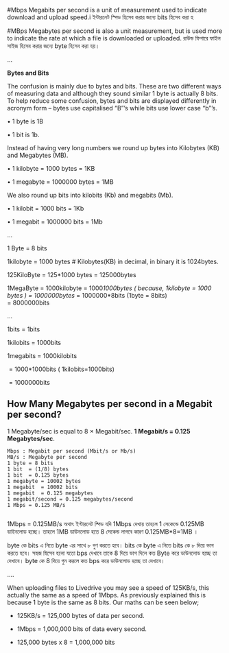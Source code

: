 #Mbps
Megabits per second is a unit of measurement used to indicate download and upload speed.i
ইন্টারনেট স্পিড হিসেব করার জন্যে bits হিসেব করা হ

#MBps
 Megabytes per second is also a unit measurement, but is used more to indicate the rate at which a file is downloaded or uploaded. 
রাউন্ড ফিগারে ফাইল সাইজ হিসেব করার জন্যে byte হিসেব করা হয়।

...

**Bytes and Bits**

The confusion is mainly due to bytes and bits. These are two  different ways of measuring data and although they sound similar 1 byte  is actually 8 bits. To help reduce some confusion, bytes and bits are  displayed differently in acronym form – bytes use capitalised “B”’s  while bits use lower case “b”’s.

•       1 byte is 1B

•       1 bit is 1b.

 

Instead of having very long numbers we round up bytes into Kilobytes (KB) and Megabytes (MB).

•       1 kilobyte = 1000 bytes = 1KB

•       1 megabyte = 1000000 bytes = 1MB

 

We also round up bits into kilobits (Kb) and megabits (Mb).

•       1 kilobit = 1000 bits = 1Kb

•       1 megabit = 1000000 bits = 1Mb

...

1 Byte = 8 bits

1kilobyte = 1000 bytes  # Kilobytes(KB) in decimal, in binary it is 1024bytes.

125KiloByte = 125*1000 bytes
                       = 125000bytes

1MegaByte = 1000kilobyte
					 = 1000*1000bytes ( because, 1kilobyte = 1000 bytes )
                     = 1000000bytes*
                     = 1000000*8bits (1byte = 8bits)	
                     = 8000000bits

...

1bits  =  1bits

1kilobits  =  1000bits

1megabits  =  1000kilobits

​                    =  1000*1000bits ( 1kilobits=1000bits)

​                    =  1000000bits



## How Many Megabytes per second in a Megabit per second?

1 Megabyte/sec is equal to 8 × Megabit/sec.
        **1 Megabit/s = 0.125 Megabytes/sec**.

```
Mbps : Megabit per second (Mbit/s or Mb/s)
MB/s : Megabyte per second
1 byte = 8 bits
1 bit  = (1/8) bytes
1 bit  = 0.125 bytes
1 megabyte = 10002 bytes
1 megabit  = 10002 bits
1 megabit  = 0.125 megabytes
1 megabit/second = 0.125 megabytes/second
1 Mbps = 0.125 MB/s
    
```

 1Mbps = 0.125MB/s অথাৎ ইণ্টারনেট ষ্পিড যদি 1Mbps দেখায় তাহলে 1 সেকেন্ডে 0.125MB  ডাইনলোড হচ্ছে। তাহলে 1MB ডাউনলোড হতে 8 সেকেন্ড লাগবে কারণ 0.125MB*8=1MB ।

byte কে  bits এ নিতে byte এর সাথে ৮ গুণ করতে হবে। 
bits কে byte  এ নিতে bits কে ৮ দিয়ে ভাগ করতে হবে। 
সহজ হিসেব হলো যতো bps দেখাবে তাকে 8 দিয়ে ভাগ দিলে কত Byte করে ডাউনলোড হচ্ছে তা দেখাবে। 
byte কে 8 দিয়ে গুন করলে কত bps করে ডাউনলোড হচ্ছে তা দেখাবে।

....

When uploading files to Livedrive you may see a speed of 125KB/s,  this actually the same as a speed of 1Mbps. As previously explained this is because 1 byte is the same as 8 bits. Our maths can be seen below;

- 125KB/s = 125,000 bytes of data per second.
- 1Mbps = 1,000,000 bits of data every second.

- 125,000 bytes x 8 = 1,000,000 bits

